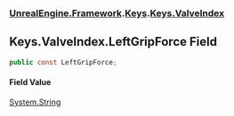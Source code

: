 ### [UnrealEngine.Framework](./UnrealEngine-Framework.md 'UnrealEngine.Framework').[Keys](./Keys.md 'UnrealEngine.Framework.Keys').[Keys.ValveIndex](./Keys-ValveIndex.md 'UnrealEngine.Framework.Keys.ValveIndex')
## Keys.ValveIndex.LeftGripForce Field
  
```csharp
public const LeftGripForce;
```
#### Field Value
[System.String](https://docs.microsoft.com/en-us/dotnet/api/System.String 'System.String')  
